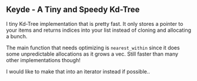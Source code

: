## Keyde - A Tiny and Speedy Kd-Tree
I tiny Kd-Tree implementation that is pretty fast.
It only stores a pointer to your items and returns indices into your list
instead of cloning and allocating a bunch.

The main function that needs optimizing is `nearest_within` since it does some
unpredictable allocations as it grows a vec. Still faster than many other implementations though!

I would like to make that into an iterator instead if possible..

